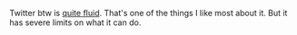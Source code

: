 Twitter btw is <a href="https://twitter.com/davewiner/status/1271537227827490821">quite fluid</a>. That's one of the things I like most about it. But it has severe limits on what it can do.
